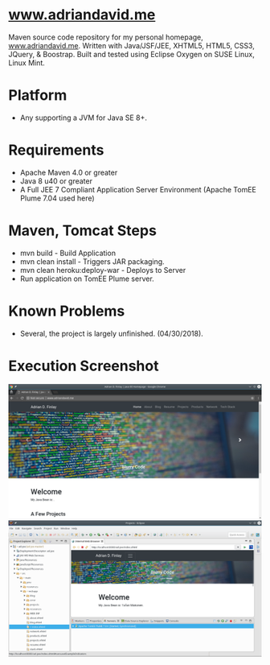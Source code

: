 # www.adriandavid.me
Maven source code repository for my personal homepage, www.adriandavid.me. 
Written with Java/JSF/JEE, XHTML5, HTML5, CSS3, JQuery, &amp; Boostrap.
Built and tested using Eclipse Oxygen on SUSE Linux, Linux Mint.

# Platform 
- Any supporting a JVM for Java SE 8+.

# Requirements
- Apache Maven 4.0 or greater
- Java 8 u40 or greater
- A Full JEE 7 Compliant Application Server Environment (Apache TomEE Plume 7.04 used here)

# Maven, Tomcat Steps
- mvn build - Build Application
- mvn clean install - Triggers JAR packaging.
- mvn clean heroku:deploy-war - Deploys to Server
- Run application on TomEE Plume server.

# Known Problems
- Several, the project is largely unfinished. (04/30/2018).

# Execution Screenshot
![alt text](https://raw.githubusercontent.com/afinlay5/adriandavid.me/master/home.png)
![alt text](https://raw.githubusercontent.com/afinlay5/adriandavid.me/master/dev.png)


